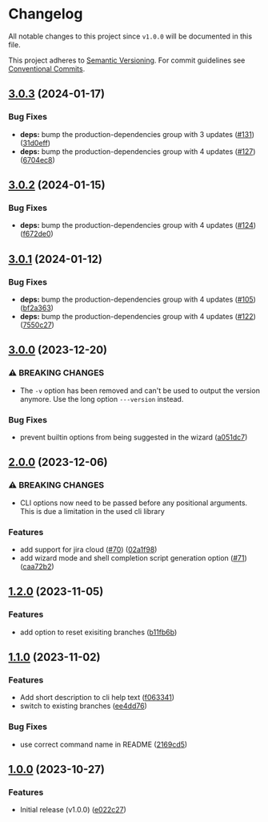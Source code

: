 # Changelog

All notable changes to this project since `v1.0.0` will be documented in this
file.

This project adheres to [Semantic
Versioning](https://semver.org/spec/v2.0.0.html). For commit guidelines see
[Conventional Commits](https://www.conventionalcommits.org/en/v1.0.0/).

## [3.0.3](https://github.com/ccntrq/git-create-jira-branch/compare/v3.0.2...v3.0.3) (2024-01-17)


### Bug Fixes

* **deps:** bump the production-dependencies group with 3 updates ([#131](https://github.com/ccntrq/git-create-jira-branch/issues/131)) ([31d0eff](https://github.com/ccntrq/git-create-jira-branch/commit/31d0eff436b2c1edb3e994fb24effa70f45e1b7a))
* **deps:** bump the production-dependencies group with 4 updates ([#127](https://github.com/ccntrq/git-create-jira-branch/issues/127)) ([6704ec8](https://github.com/ccntrq/git-create-jira-branch/commit/6704ec89eaa7784b3318330b3df29b655681022c))

## [3.0.2](https://github.com/ccntrq/git-create-jira-branch/compare/v3.0.1...v3.0.2) (2024-01-15)


### Bug Fixes

* **deps:** bump the production-dependencies group with 4 updates ([#124](https://github.com/ccntrq/git-create-jira-branch/issues/124)) ([f672de0](https://github.com/ccntrq/git-create-jira-branch/commit/f672de09dbf0777df68a3518ba1e0a49cf15cd74))

## [3.0.1](https://github.com/ccntrq/git-create-jira-branch/compare/v3.0.0...v3.0.1) (2024-01-12)


### Bug Fixes

* **deps:** bump the production-dependencies group with 4 updates ([#105](https://github.com/ccntrq/git-create-jira-branch/issues/105)) ([bf2a363](https://github.com/ccntrq/git-create-jira-branch/commit/bf2a36308ff93c6d036e96867d750954e8be6a04))
* **deps:** bump the production-dependencies group with 4 updates ([#122](https://github.com/ccntrq/git-create-jira-branch/issues/122)) ([7550c27](https://github.com/ccntrq/git-create-jira-branch/commit/7550c2773e6c25ae65a63c608dae0d7fb4e89812))

## [3.0.0](https://github.com/ccntrq/git-create-jira-branch/compare/v2.0.0...v3.0.0) (2023-12-20)


### ⚠ BREAKING CHANGES

* The `-v` option has been removed and can't be used to output the version anymore. Use the long option `---version` instead.

### Bug Fixes

* prevent builtin options from being suggested in the wizard ([a051dc7](https://github.com/ccntrq/git-create-jira-branch/commit/a051dc7201b6fffbdafa72c17f3266fd60508ea3))

## [2.0.0](https://github.com/ccntrq/git-create-jira-branch/compare/v1.2.0...v2.0.0) (2023-12-06)


### ⚠ BREAKING CHANGES

* CLI options now need to be passed before any positional arguments. This is due a limitation in the used cli library

### Features

* add support for jira cloud ([#70](https://github.com/ccntrq/git-create-jira-branch/issues/70)) ([02a1f98](https://github.com/ccntrq/git-create-jira-branch/commit/02a1f988d742f990287080b7f7b053c83d1d0038))
* add wizard mode and shell completion script generation option ([#71](https://github.com/ccntrq/git-create-jira-branch/issues/71)) ([caa72b2](https://github.com/ccntrq/git-create-jira-branch/commit/caa72b24995a7fbbd4d9f043579b36c2ee9fa973))

## [1.2.0](https://github.com/ccntrq/git-create-jira-branch/compare/v1.1.0...v1.2.0) (2023-11-05)


### Features

* add option to reset exisiting branches ([b11fb6b](https://github.com/ccntrq/git-create-jira-branch/commit/b11fb6b410c795a25608233dc6d4a87909a8a83c))

## [1.1.0](https://github.com/ccntrq/git-create-jira-branch/compare/v1.0.0...v1.1.0) (2023-11-02)


### Features

* Add short description to cli help text ([f063341](https://github.com/ccntrq/git-create-jira-branch/commit/f063341f87248b5345e5200a0dd1fd1d49a0ac47))
* switch to existing branches ([ee4dd76](https://github.com/ccntrq/git-create-jira-branch/commit/ee4dd76c28ef64fab996663a6ab011b609901752))


### Bug Fixes

* use correct command name in README ([2169cd5](https://github.com/ccntrq/git-create-jira-branch/commit/2169cd5d17ec9fad7da77885a4aca1735fd1b183))

## [1.0.0](https://github.com/ccntrq/git-create-jira-branch/compare/v1.0.0...v1.0.0) (2023-10-27)

### Features

- Initial release (v1.0.0) ([e022c27](https://github.com/ccntrq/git-create-jira-branch/commit/e022c27fd23fb30af2ce273acb69542be13ae867))
